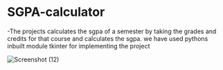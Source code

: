 # SGPA-calculator
-The projects calculates the sgpa of a semester by taking the grades and credits for that course and calculates the sgpa. we have used pythons inbuilt module tkinter for implementing the project

![Screenshot (12)](https://github.com/user-attachments/assets/23f0e641-6f95-4428-b439-3176bd048f4d)
